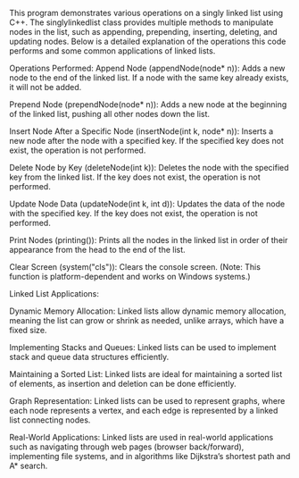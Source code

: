 This program demonstrates various operations on a singly linked list using C++. The singlylinkedlist class provides multiple methods to manipulate nodes in the list, such as appending, prepending, inserting, deleting, and updating nodes. Below is a detailed explanation of the operations this code performs and some common applications of linked lists.

Operations Performed:
Append Node (appendNode(node* n)):
   Adds a new node to the end of the linked list. If a node with the same key already exists, it will not be added.
   
Prepend Node (prependNode(node* n)):
   Adds a new node at the beginning of the linked list, pushing all other nodes down the list.
   
Insert Node After a Specific Node (insertNode(int k, node* n)):
   Inserts a new node after the node with a specified key. If the specified key does not exist, the operation is not performed.

Delete Node by Key (deleteNode(int k)):
   Deletes the node with the specified key from the linked list. If the key does not exist, the operation is not performed.

Update Node Data (updateNode(int k, int d)):
   Updates the data of the node with the specified key. If the key does not exist, the operation is not performed.

Print Nodes (printing()):
   Prints all the nodes in the linked list in order of their appearance from the head to the end of the list.

Clear Screen (system("cls")):
   Clears the console screen. (Note: This function is platform-dependent and works on Windows systems.)

Linked List Applications:

Dynamic Memory Allocation:
  Linked lists allow dynamic memory allocation, meaning the list can grow or shrink as needed, unlike arrays, which have a fixed size.
  
Implementing Stacks and Queues:
  Linked lists can be used to implement stack and queue data structures efficiently.
  
Maintaining a Sorted List:
  Linked lists are ideal for maintaining a sorted list of elements, as insertion and deletion can be done efficiently.
  
Graph Representation:
  Linked lists can be used to represent graphs, where each node represents a vertex, and each edge is represented by a linked list connecting nodes.
  
Real-World Applications:
  Linked lists are used in real-world applications such as navigating through web pages (browser back/forward), implementing file systems, and in algorithms like Dijkstra’s shortest path and A* search.
